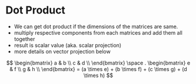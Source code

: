 # Dot Product

* We can get dot product if the dimensions of the matrices are same.
* multiply respective components from each matrices and add them all together
* result is scalar value (aka. scalar projection)
* more details on vector projection below

$$ \begin{bmatrix} a & b \\
c & d \\ 
\end{bmatrix} \space .  \begin{bmatrix} e & f \\
g & h \\
\end{bmatrix} = (a \times e) + (b \times f) + (c \times g) + (d \times h) $$